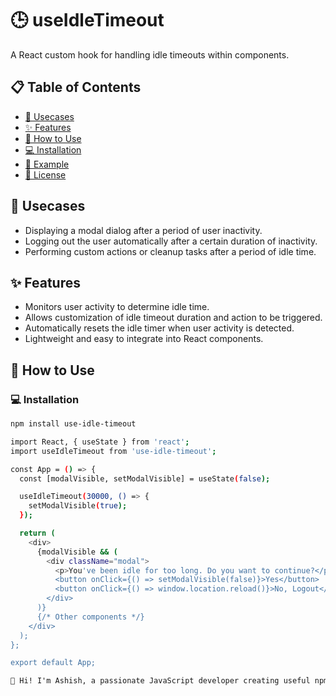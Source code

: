 # 🕒 useIdleTimeout

A React custom hook for handling idle timeouts within components.

## 📋 Table of Contents

- [🎯 Usecases](#usecases)
- [✨ Features](#features)
- [🚀 How to Use](#how-to-use)
- [💻 Installation](#installation)
- [🌟 Example](#example)
- [📝 License](#license)

## 🎯 Usecases

- Displaying a modal dialog after a period of user inactivity.
- Logging out the user automatically after a certain duration of inactivity.
- Performing custom actions or cleanup tasks after a period of idle time.

## ✨ Features

- Monitors user activity to determine idle time.
- Allows customization of idle timeout duration and action to be triggered.
- Automatically resets the idle timer when user activity is detected.
- Lightweight and easy to integrate into React components.

## 🚀 How to Use

### 💻 Installation

```bash
npm install use-idle-timeout

import React, { useState } from 'react';
import useIdleTimeout from 'use-idle-timeout';

const App = () => {
  const [modalVisible, setModalVisible] = useState(false);

  useIdleTimeout(30000, () => {
    setModalVisible(true);
  });

  return (
    <div>
      {modalVisible && (
        <div className="modal">
          <p>You've been idle for too long. Do you want to continue?</p>
          <button onClick={() => setModalVisible(false)}>Yes</button>
          <button onClick={() => window.location.reload()}>No, Logout</button>
        </div>
      )}
      {/* Other components */}
    </div>
  );
};

export default App;

```

```markdown
👋 Hi! I'm Ashish, a passionate JavaScript developer creating useful npm packages for the community. Check out some more of my packages [here](https://www.npmjs.com/~iashish.99)! 🌟
```
